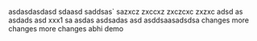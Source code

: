
asdasdasdasd
sdaasd
saddsas`
sazxcz
zxccxz
zxczcxc
zxzxc
adsd
as
asdads
asd
xxx1
sa
asdas
asdsadas
asd
asddsaasadsdsa
changes
more changes
more changes abhi demo
